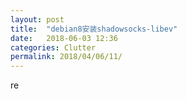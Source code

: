 ```yaml
---
layout: post
title:  "debian8安装shadowsocks-libev"
date:   2018-06-03 12:36
categories: Clutter
permalink: 2018/04/06/11/
---
```

re